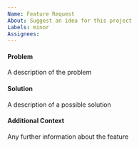 ```yaml
---
Name: Feature Request
About: Suggest an idea for this project
Labels: minor
Assignees:
---
```


#### Problem

A description of the problem

#### Solution

A description of a possible solution

#### Additional Context

Any further information about the feature
